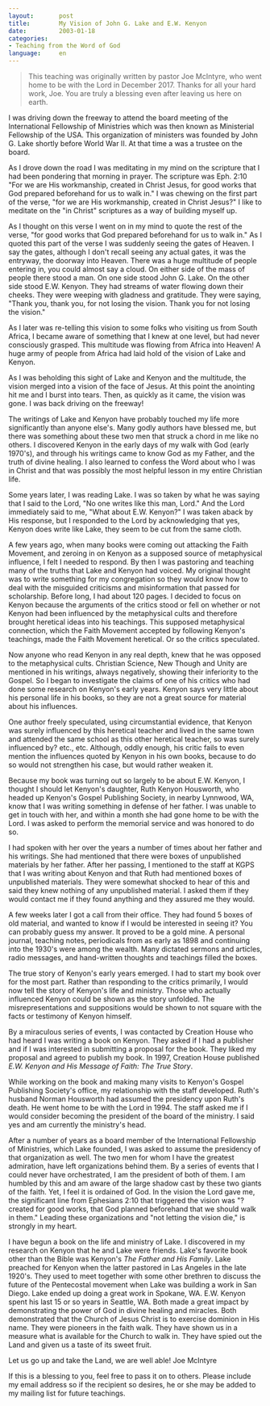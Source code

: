 ```yaml
---
layout:       post
title:        My Vision of John G. Lake and E.W. Kenyon
date:         2003-01-18
categories:
- Teaching from the Word of God
language:     en
---
```

> This teaching was originally written by pastor Joe McIntyre, who went home to be with the Lord in December 2017. Thanks for all your hard work, Joe. You are truly a blessing even after leaving us here on earth.

I was driving down the freeway to attend the board meeting of the International Fellowship of Ministries which was then known as Ministerial Fellowship of the USA. This organization of ministers was founded by John G. Lake shortly before World War II. At that time a was a trustee on the board.

As I drove down the road I was meditating in my mind on the scripture that I had been pondering that morning in prayer. The scripture was Eph. 2:10 "For we are His workmanship, created in Christ Jesus, for good works that God prepared beforehand for us to walk in." I was chewing on the first part of the verse, "for we are His workmanship, created in Christ Jesus?" I like to meditate on the "in Christ" scriptures as a way of building myself up.

As I thought on this verse I went on in my mind to quote the rest of the verse, "for good works that God prepared beforehand for us to walk in." As I quoted this part of the verse I was suddenly seeing the gates of Heaven. I say the gates, although I don\'t recall seeing any actual gates, it was the entryway, the doorway into Heaven. There was a huge multitude of people entering in, you could almost say a cloud. On either side of the mass of people there stood a man. On one side stood John G. Lake. On the other side stood E.W. Kenyon. They had streams of water flowing down their cheeks. They were weeping with gladness and gratitude. They were saying, "Thank you, thank you, for not losing the vision. Thank you for not losing the vision."

As I later was re-telling this vision to some folks who visiting us from South Africa, I became aware of something that I knew at one level, but had never consciously grasped. This multitude was flowing from Africa into Heaven! A huge army of people from Africa had laid hold of the vision of Lake and Kenyon.

As I was beholding this sight of Lake and Kenyon and the multitude, the vision merged into a vision of the face of Jesus. At this point the anointing hit me and I burst into tears. Then, as quickly as it came, the vision was gone. I was back driving on the freeway!

The writings of Lake and Kenyon have probably touched my life more significantly than anyone else\'s. Many godly authors have blessed me, but there was something about these two men that struck a chord in me like no others. I discovered Kenyon in the early days of my walk with God (early 1970\'s), and through his writings came to know God as my Father, and the truth of divine healing. I also learned to confess the Word about who I was in Christ and that was possibly the most helpful lesson in my entire Christian life.

Some years later, I was reading Lake. I was so taken by what he was saying that I said to the Lord, "No one writes like this man, Lord." And the Lord immediately said to me, "What about E.W. Kenyon?" I was taken aback by His response, but I responded to the Lord by acknowledging that yes, Kenyon does write like Lake, they seem to be cut from the same cloth.

A few years ago, when many books were coming out attacking the Faith Movement, and zeroing in on Kenyon as a supposed source of metaphysical influence, I felt I needed to respond. By then I was pastoring and teaching many of the truths that Lake and Kenyon had voiced. My original thought was to write something for my congregation so they would know how to deal with the misguided criticisms and misinformation that passed for scholarship. Before long, I had about 120 pages. I decided to focus on Kenyon because the arguments of the critics stood or fell on whether or not Kenyon had been influenced by the metaphysical cults and therefore brought heretical ideas into his teachings. This supposed metaphysical connection, which the Faith Movement accepted by following Kenyon\'s teachings, made the Faith Movement heretical. Or so the critics speculated.

Now anyone who read Kenyon in any real depth, knew that he was opposed to the metaphysical cults. Christian Science, New Though and Unity are mentioned in his writings, always negatively, showing their inferiority to the Gospel. So I began to investigate the claims of one of his critics who had done some research on Kenyon\'s early years. Kenyon says very little about his personal life in his books, so they are not a great source for material about his influences.

One author freely speculated, using circumstantial evidence, that Kenyon was surely influenced by this heretical teacher and lived in the same town and attended the same school as this other heretical teacher, so was surely influenced by? etc., etc. Although, oddly enough, his critic fails to even mention the influences quoted by Kenyon in his own books, because to do so would not strengthen his case, but would rather weaken it.

Because my book was turning out so largely to be about E.W. Kenyon, I thought I should let Kenyon\'s daughter, Ruth Kenyon Housworth, who headed up Kenyon\'s Gospel Publishing Society, in nearby Lynnwood, WA, know that I was writing something in defense of her father. I was unable to get in touch with her, and within a month she had gone home to be with the Lord. I was asked to perform the memorial service and was honored to do so.

I had spoken with her over the years a number of times about her father and his writings. She had mentioned that there were boxes of unpublished materials by her father. After her passing, I mentioned to the staff at KGPS that I was writing about Kenyon and that Ruth had mentioned boxes of unpublished materials. They were somewhat shocked to hear of this and said they knew nothing of any unpublished material. I asked them if they would contact me if they found anything and they assured me they would.

A few weeks later I got a call from their office. They had found 5 boxes of old material, and wanted to know if I would be interested in seeing it? You can probably guess my answer. It proved to be a gold mine. A personal journal, teaching notes, periodicals from as early as 1898 and continuing into the 1930\'s were among the wealth. Many dictated sermons and articles, radio messages, and hand-written thoughts and teachings filled the boxes.

The true story of Kenyon\'s early years emerged. I had to start my book over for the most part. Rather than responding to the critics primarily, I would now tell the story of Kenyon\'s life and ministry. Those who actually influenced Kenyon could be shown as the story unfolded. The misrepresentations and suppositions would be shown to not square with the facts or testimony of Kenyon himself.

By a miraculous series of events, I was contacted by Creation House who had heard I was writing a book on Kenyon. They asked if I had a publisher and if I was interested in submitting a proposal for the book. They liked my proposal and agreed to publish my book. In 1997, Creation House published <em>E.W. Kenyon and His Message of Faith: The True Story</em>.

While working on the book and making many visits to Kenyon\'s Gospel Publishing Society\'s office, my relationship with the staff developed. Ruth\'s husband Norman Housworth had assumed the presidency upon Ruth\'s death. He went home to be with the Lord in 1994. The staff asked me if I would consider becoming the president of the board of the ministry. I said yes and am currently the ministry\'s head.

After a number of years as a board member of the International Fellowship of Ministries, which Lake founded, I was asked to assume the presidency of that organization as well. The two men for whom I have the greatest admiration, have left organizations behind them. By a series of events that I could never have orchestrated, I am the president of both of them. I am humbled by this and am aware of the large shadow cast by these two giants of the faith. Yet, I feel it is ordained of God. In the vision the Lord gave me, the significant line from Ephesians 2:10 that triggered the vision was "? created for good works, that God planned beforehand that we should walk in them." Leading these organizations and "not letting the vision die," is strongly in my heart.

I have begun a book on the life and ministry of Lake. I discovered in my research on Kenyon that he and Lake were friends. Lake\'s favorite book other than the Bible was Kenyon\'s <em>The Father and His Family</em>. Lake preached for Kenyon when the latter pastored in Las Angeles in the late 1920\'s. They used to meet together with some other brethren to discuss the future of the Pentecostal movement when Lake was building a work in San Diego. Lake ended up doing a great work in Spokane, WA. E.W. Kenyon spent his last 15 or so years in Seattle, WA. Both made a great impact by demonstrating the power of God in divine healing and miracles. Both demonstrated that the Church of Jesus Christ is to exercise dominion in His name. They were pioneers in the faith walk. They have shown us in a measure what is available for the Church to walk in. They have spied out the Land and given us a taste of its sweet fruit.

Let us go up and take the Land, we are well able!
Joe McIntyre

If this is a blessing to you, feel free to pass it on to others. Please include my email address so if the recipient so desires, he or she may be added to my mailing list for future teachings.
